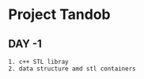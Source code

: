 # Project Tandob 


## DAY -1
    1. c++ STL libray
    2. data structure amd stl containers
    
    